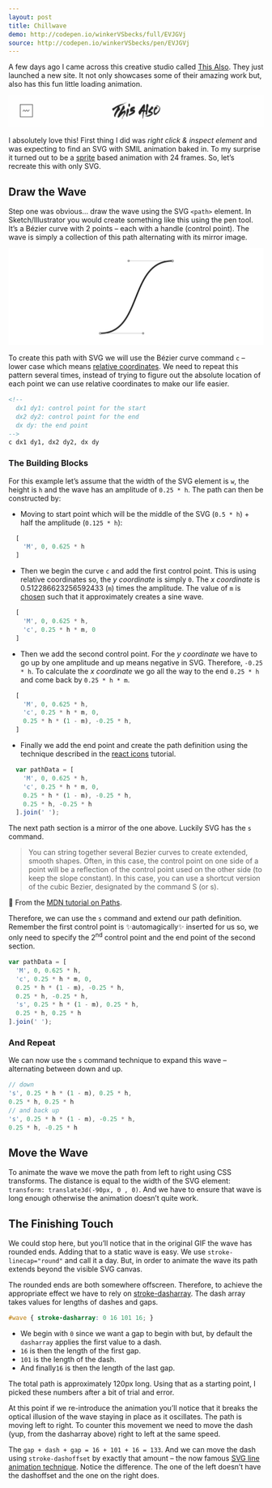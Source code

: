 ```yaml
---
layout: post
title: Chillwave
demo: http://codepen.io/winkerVSbecks/full/EVJGVj
source: http://codepen.io/winkerVSbecks/pen/EVJGVj
---
```


<p data-height="300"
  data-theme-id="7569"
  data-slug-hash="EVJGVj"
  data-default-tab="result"
  data-user="winkerVSbecks"
  class='codepen'>
</p>
<script async src="//assets.codepen.io/assets/embed/ei.js"></script>

A few days ago I came across this creative studio called [This Also](http://thisalso.com). They just launched a new site. It not only showcases some of their amazing work but, also has this fun little loading animation.

![](/public/img/chillwave.gif)

I absolutely love this! First thing I did was *right click & inspect element* and was expecting to find an SVG with SMIL animation baked in. To my surprise it turned out to be a [sprite](http://thisalso.com/img/global/chillwave.png) based animation with 24 frames. So, let’s recreate this with only SVG.

<!--more-->

## Draw the Wave

Step one was obvious… draw the wave using the SVG `<path>` element. In Sketch/Illustrator you would create something like this using the pen tool. It’s a Bézier curve with 2 points – each with a handle (control point). The wave is simply a collection of this path alternating with its mirror image.

![](/public/img/wave-path.jpg)

To create this path with SVG we will use the Bézier curve command `c` – lower case which means [relative coordinates](https://developer.mozilla.org/en-US/docs/Web/SVG/Tutorial/Paths). We need to repeat this pattern several times, instead of trying to figure out the absolute location of each point we can use relative coordinates to make our life easier.

```html
<!--
  dx1 dy1: control point for the start
  dx2 dy2: control point for the end
  dx dy: the end point
-->
c dx1 dy1, dx2 dy2, dx dy
```

### The Building Blocks

For this example let’s assume that the width of the SVG element is `w`, the height is `h` and the wave has an amplitude of `0.25 * h`. The path can then be constructed by:

- Moving to start point which will be the middle of the SVG (`0.5 * h`) + half the amplitude (`0.125 * h`):

```js
  [
    'M', 0, 0.625 * h
  ]
```

- Then we begin the curve `c` and add the first control point. This is using relative coordinates so, the *y coordinate* is simply `0`. The *x coordinate* is 0.512286623256592433 (`m`) times the amplitude. The value of `m` is [chosen](http://stackoverflow.com/a/13935397/1365008) such that it approximately creates a sine wave.

```js
  [
    'M', 0, 0.625 * h,
    'c', 0.25 * h * m, 0
  ]
```

- Then we add the second control point. For the *y coordinate* we have to go up by one amplitude and up means negative in SVG. Therefore, `-0.25 * h`. To calculate the *x coordinate* we go all the way to the end `0.25 * h` and come back by `0.25 * h * m`.

```js
  [
    'M', 0, 0.625 * h,
    'c', 0.25 * h * m, 0,
    0.25 * h * (1 - m), -0.25 * h,
  ]
```

- Finally we add the end point and create the path definition using the technique described in the [react icons](http://jxnblk.com/react-icons) tutorial.

```js
  var pathData = [
    'M', 0, 0.625 * h,
    'c', 0.25 * h * m, 0,
    0.25 * h * (1 - m), -0.25 * h,
    0.25 * h, -0.25 * h
  ].join(' ');
```

<p data-height="280"
  data-theme-id="7569"
  data-slug-hash="OyGGqr"
  data-default-tab="result"
  data-user="winkerVSbecks"
  class='codepen'>
</p>
<script async src="//assets.codepen.io/assets/embed/ei.js"></script>

The next path section is a mirror of the one above. Luckily SVG has the `s` command.

> You can string together several Bezier curves to create extended, smooth shapes. Often, in this case, the control point on one side of a point will be a reflection of the control point used on the other side (to keep the slope constant). In this case, you can use a shortcut version of the cubic Bezier, designated by the command S (or s).

🔗 From the [MDN tutorial on Paths](https://developer.mozilla.org/en-US/docs/Web/SVG/Tutorial/Paths).

Therefore, we can use the `s` command and extend our path definition. Remember the first control point is ✨automagically✨ inserted for us so, we only need to specify the 2<sup>nd</sup> control point and the end point of the second section.

```js
var pathData = [
  'M', 0, 0.625 * h,
  'c', 0.25 * h * m, 0,
  0.25 * h * (1 - m), -0.25 * h,
  0.25 * h, -0.25 * h,
  's', 0.25 * h * (1 - m), 0.25 * h,
  0.25 * h, 0.25 * h
].join(' ');
```

<p data-height="280"
  data-theme-id="7569"
  data-slug-hash="YyMbYB"
  data-default-tab="result"
  data-user="winkerVSbecks"
  class='codepen'>
</p>
<script async src="//assets.codepen.io/assets/embed/ei.js"></script>

### And Repeat

We can now use the `s` command technique to expand this wave – alternating between down and up.

```js
// down
's', 0.25 * h * (1 - m), 0.25 * h,
0.25 * h, 0.25 * h
// and back up
's', 0.25 * h * (1 - m), -0.25 * h,
0.25 * h, -0.25 * h
```

<p data-height="280"
  data-theme-id="7569"
  data-slug-hash="wKZbma"
  data-default-tab="result"
  data-user="winkerVSbecks"
  class='codepen'>
</p>
<script async src="//assets.codepen.io/assets/embed/ei.js"></script>

## Move the Wave

To animate the wave we move the path from left to right using CSS transforms. The distance is equal to the width of the SVG element: `transform: translate3d(-90px, 0 , 0)`. And we have to ensure that wave is long enough otherwise the animation doesn’t quite work.

<p data-height="280"
  data-theme-id="7569"
  data-slug-hash="zvXQmW"
  data-default-tab="result"
  data-user="winkerVSbecks"
  class='codepen'>
</p>
<script async src="//assets.codepen.io/assets/embed/ei.js"></script>

## The Finishing Touch

We could stop here, but you’ll notice that in the original GIF the wave has rounded ends. Adding that to a static wave is easy. We use `stroke-linecap="round"` and call it a day. But, in order to animate the wave its path extends beyond the visible SVG canvas.

The rounded ends are both somewhere offscreen. Therefore, to achieve the appropriate effect we have to rely on [stroke-dasharray](https://developer.mozilla.org/en-US/docs/Web/SVG/Attribute/stroke-dasharray). The dash array takes values for lengths of dashes and gaps.

```css
#wave { stroke-dasharray: 0 16 101 16; }
```

- We begin with `0` since we want a gap to begin with but, by default the `dasharray` applies the first value to a dash.
- `16` is then the length of the first gap.
- `101` is the length of the dash.
- And finally`16` is then the length of the last gap.

The total path is approximately 120px long. Using that as a starting point, I picked these numbers after a bit of trial and error.

<p data-height="280"
  data-theme-id="7569"
  data-slug-hash="KdYLJm"
  data-default-tab="result"
  data-user="winkerVSbecks"
  class='codepen'>
</p>
<script async src="//assets.codepen.io/assets/embed/ei.js"></script>

At this point if we re-introduce the animation you’ll notice that it breaks the optical illusion of the wave  staying in place as it oscillates. The path is moving left to right. To counter this movement we need to move the dash (yup, from the dasharray above) right to left at the same speed.

The `gap + dash + gap = 16 + 101 + 16 = 133`. And we can move the dash using `stroke-dashoffset` by exactly that amount – the now famous [SVG line animation technique](https://css-tricks.com/svg-line-animation-works). Notice the difference. The one of the left doesn’t have the dashoffset and the one on the right does.

<p data-height="280"
  data-theme-id="7569"
  data-slug-hash="JYVqVe"
  data-default-tab="result"
  data-user="winkerVSbecks"
  class='codepen'>
</p>
<script async src="//assets.codepen.io/assets/embed/ei.js"></script>
